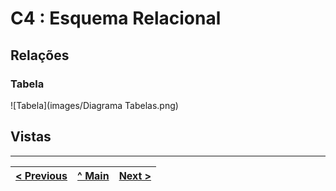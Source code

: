 # C4 : Esquema Relacional  <!-- omit in toc -->

## Relações

### Tabela


![Tabela](images/Diagrama Tabelas.png)



## Vistas


---
| [< Previous](rebd03.md) | [^ Main](https://github.com/tcm-sibd-g07/SIBD07/) | [Next >](rebd05.md) |
| :---------------------- | :------------------------------------------------------: | ------------------: |
 
